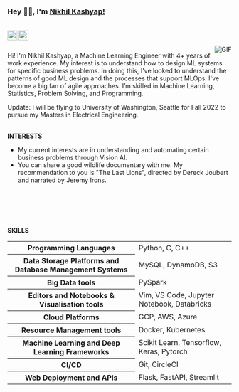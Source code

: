 ### Hey 👋🏽, I'm [Nikhil Kashyap!](https://nikhilskashyap.github.io/)

<br>

<a href="https://www.linkedin.com/in/nikhilskashyap/">
<img align="left" alt="Nikhil's LinkedIN" width="22px" src="https://cdn.jsdelivr.net/npm/simple-icons@v3/icons/linkedin.svg" />
</a>

<a href="mailto: s.nikhilkashyap@gmail.com">
<img align="left" alt="Nikhil's Gmail" width="22px" src="https://cdn.jsdelivr.net/npm/simple-icons@3.12.0/icons/gmail.svg" />
</a>

<br>
<br>

<img align="right" alt="GIF" src="https://media.giphy.com/media/wypKXPQggwaCA/giphy.gif" />

Hi! I'm Nikhil Kashyap, a Machine Learning Engineer with 4+ years of work experience. My interest is to understand how to design ML systems for specific business problems. In doing this, I've looked to understand the patterns of good ML design and the processes that support MLOps. I've become a big fan of agile approaches. I’m skilled in Machine Learning, Statistics, Problem Solving, and Programming.

Update: I will be flying to University of Washington, Seattle for Fall 2022 to pursue my Masters in Electrical Engineering. 
<br>
<br>

**INTERESTS**

- My current interests are in understanding and automating certain business problems through Vision AI. 
- You can share a good wildlife documentary with me. My recommendation to you is "The Last Lions", directed by Dereck Joubert and narrated by Jeremy Irons.

<br>
<br>
<br>
<br>

**SKILLS** 

<table>
            <tr>
                <th>Programming Languages</th>
                <td>Python, C, C++</td>
            </tr>
            <tr>
                <th>Data Storage Platforms and Database Management Systems</th>
                <td>MySQL, DynamoDB, S3</td>
            </tr>
            <tr>
                <th>Big Data tools</th>
                <td>PySpark</td>
            </tr>
            <tr>
                <th>Editors and Notebooks & Visualisation tools</th>
                <td>Vim, VS Code, Jupyter Notebook, Databricks</td>
            </tr>
            <tr>
                <th>Cloud Platforms</th>
                <td>GCP, AWS, Azure</td>
            </tr>
            <tr>
                <th>Resource Management tools</th>
                <td>Docker, Kubernetes</td>
            </tr>
            <tr>
                <th>Machine Learning and Deep Learning Frameworks</th>
                <td>Scikit Learn, Tensorflow, Keras, Pytorch</td>
            </tr>
            <tr>
                <th>CI/CD</th>
                <td>Git, CircleCI</td>
            </tr>
            <tr>
                <th>Web Deployment and APIs</th>
                <td>Flask, FastAPI, Streamlit</td>
            </tr>

</table>
<br>

